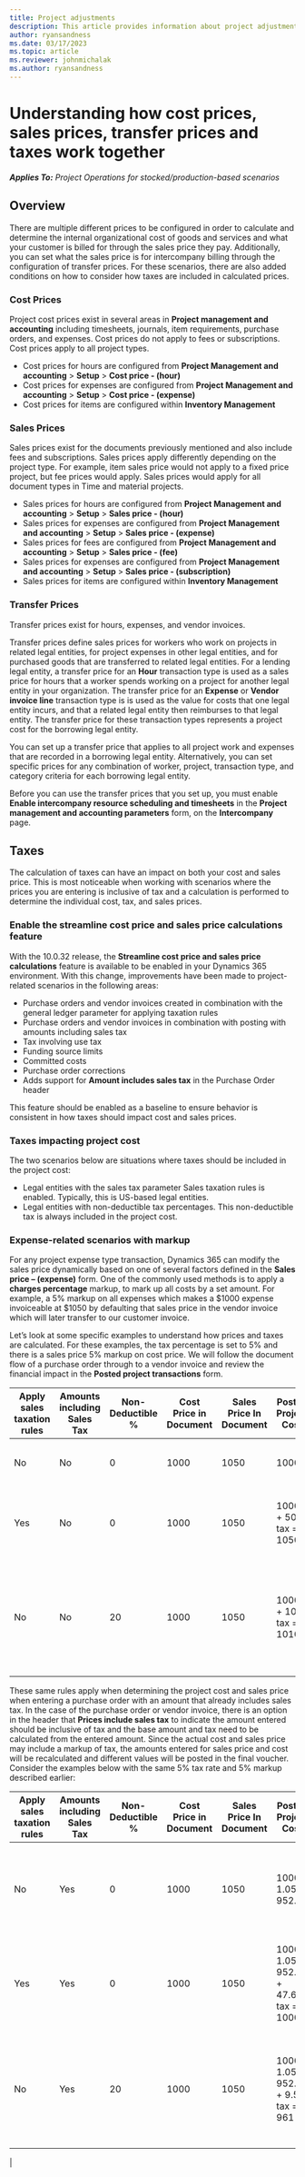 ```yaml
---
title: Project adjustments
description: This article provides information about project adjustments.
author: ryansandness
ms.date: 03/17/2023
ms.topic: article
ms.reviewer: johnmichalak
ms.author: ryansandness
---
```


# Understanding how cost prices, sales prices, transfer prices and taxes work together

_**Applies To:** Project Operations for stocked/production-based scenarios_

## Overview

There are multiple different prices to be configured in order to calculate and determine the internal organizational cost of goods and services and what your customer is billed for through the sales price they pay. Additionally, you can set what the sales price is for intercompany billing through the configuration of transfer prices. For these scenarios, there are also added conditions on how to consider how taxes are included in calculated prices.

### Cost Prices

Project cost prices exist in several areas in **Project management and accounting** including timesheets, journals, item requirements, purchase orders, and expenses. Cost prices do not apply to fees or subscriptions. Cost prices apply to all project types. 

- Cost prices for hours are configured from **Project Management and accounting** \> **Setup** \> **Cost price - (hour)**
- Cost prices for expenses are configured from **Project Management and accounting** \> **Setup** \> **Cost price - (expense)**
- Cost prices for items are configured within **Inventory Management** 

### Sales Prices

Sales prices exist for the documents previously mentioned and also include fees and subscriptions. Sales prices apply differently depending on the project type. For example, item sales price would not apply to a fixed price project, but fee prices would apply. Sales prices would apply for all document types in Time and material projects.

- Sales prices for hours are configured from **Project Management and accounting** \> **Setup** \> **Sales price - (hour)**
- Sales prices for expenses are configured from **Project Management and accounting** \> **Setup** \> **Sales price - (expense)**
- Sales prices for fees are configured from **Project Management and accounting** \> **Setup** \> **Sales price - (fee)**
- Sales prices for expenses are configured from **Project Management and accounting** \> **Setup** \> **Sales price - (subscription)**
- Sales prices for items are configured within **Inventory Management**

### Transfer Prices

Transfer prices exist for hours, expenses, and vendor invoices.

Transfer prices define sales prices for workers who work on projects in related legal entities, for project expenses in other legal entities, and for purchased goods that are transferred to related legal entities. For a lending legal entity, a transfer price for an **Hour** transaction type is used as a sales price for hours that a worker spends working on a project for another legal entity in your organization. The transfer price for an **Expense** or **Vendor invoice line** transaction type is is used as the value for costs that one legal entity incurs, and that a related legal entity then reimburses to that legal entity. The transfer price for these transaction types represents a project cost for the borrowing legal entity.

You can set up a transfer price that applies to all project work and expenses that are recorded in a borrowing legal entity. Alternatively, you can set specific prices for any combination of worker, project, transaction type, and category criteria for each borrowing legal entity.

Before you can use the transfer prices that you set up, you must enable **Enable intercompany resource scheduling and timesheets** in the **Project management and accounting parameters** form, on the **Intercompany** page.

## Taxes

The calculation of taxes can have an impact on both your cost and sales price. This is most noticeable when working with scenarios where the prices you are entering is inclusive of tax and a calculation is performed to determine the individual cost, tax, and sales prices.

### Enable the streamline cost price and sales price calculations feature
With the 10.0.32 release, the **Streamline cost price and sales price calculations** feature is available to be enabled in your Dynamics 365 environment. With this change, improvements have been made to project-related scenarios in the following areas:

- Purchase orders and vendor invoices created in combination with the general ledger parameter for applying taxation rules
- Purchase orders and vendor invoices in combination with posting with amounts including sales tax
- Tax involving use tax
- Funding source limits
- Committed costs
- Purchase order corrections
- Adds support for **Amount includes sales tax** in the Purchase Order header

This feature should be enabled as a baseline to ensure behavior is consistent in how taxes should impact cost and sales prices.

### Taxes impacting project cost
The two scenarios below are situations where taxes should be included in the project cost:

- Legal entities with the sales tax parameter Sales taxation rules is enabled. Typically, this is US-based legal entities. 
- Legal entities with non-deductible tax percentages. This non-deductible tax is always included in the project cost.

### Expense-related scenarios with markup
For any project expense type transaction, Dynamics 365 can modify the sales price dynamically based on one of several factors defined in the **Sales price – (expense)** form. One of the commonly used methods is to apply a **charges percentage** markup, to mark up all costs by a set amount. For example, a 5% markup on all expenses which makes a $1000 expense invoiceable at $1050 by defaulting that sales price in the vendor invoice which will later transfer to our customer invoice.

Let’s look at some specific examples to understand how prices and taxes are calculated. For these examples, the tax percentage is set to 5% and there is a sales price 5% markup on cost price. We will follow the document flow of a purchase order through to a vendor invoice and review the financial impact in the **Posted project transactions** form.

|Apply sales taxation rules|Amounts including Sales Tax|Non-Deductible %|Cost Price in Document|Sales Price In Document|Posted Project Cost|Posted Project Sales Price|Notes|
|---|---|--|---|---|---|---|---|
|No |No |0 |1000|1050|1000|1000 x 1.05 markup = 1050|   |
|Yes|No |0 |1000|1050|1000 + 50 tax = 1050          |1000 x 1.05 markup x 1.05 tax = 1102.50|   |
|No |No |20|1000|1050|1000 + 10 tax = 1010          |1000 x 1.05 markup x 1.01 tax = 1060.50|5% tax multiplied by 20% non-deductible = 1%. <br> 20% of 50 tax amount = 10   |

These same rules apply when determining the project cost and sales price when entering a purchase order with an amount that already includes sales tax. In the case of the purchase order or vendor invoice, there is an option in the header that **Prices include sales tax** to indicate the amount entered should be inclusive of tax and the base amount and tax need to be calculated from the entered amount. Since the actual cost and sales price may include a markup of tax, the amounts entered for sales price and cost will be recalculated and different values will be posted in the final voucher. Consider the examples below with the same 5% tax rate and 5% markup described earlier:

|Apply sales taxation rules|Amounts including Sales Tax|Non-Deductible %|Cost Price in Document|Sales Price In Document|Posted Project Cost|Posted Project Sales Price|Notes|
|---|---|--|---|---|---|---|---|
|No |Yes|0 |1000|1050|1000 / 1.05 = 952.38|952.38 x 1.05 markup = 1000|Divide the original amount by 1 + tax rate for cost without tax|
|Yes|Yes|0 |1000|1050|1000 / 1.05 = 952.38 + 47.62 tax = 1000|952.38 x 1.05 markup x 1.05 tax = 1050|Divide the original amount by 1 + tax rate for cost without tax|
|No |Yes|20|1000|1050|1000 / 1.05 = 952.38 + 9.52 tax = 961|952.38 x 1.05 markup x 1.01 tax = 1010|5% tax multiplied by 20% non-deductible = 1%. 20% of 47.62 tax amount = 9.52
 |
